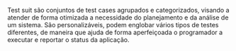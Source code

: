 Test suit são conjuntos de test cases agrupados e categorizados, visando a atender de forma otimizada a necessidade do planejamento e da análise de um sistema. São personalizáveis, podem englobar vários tipos de testes diferentes, de maneira que ajuda de forma aperfeiçoada o programador a executar e reportar o status da aplicação.
